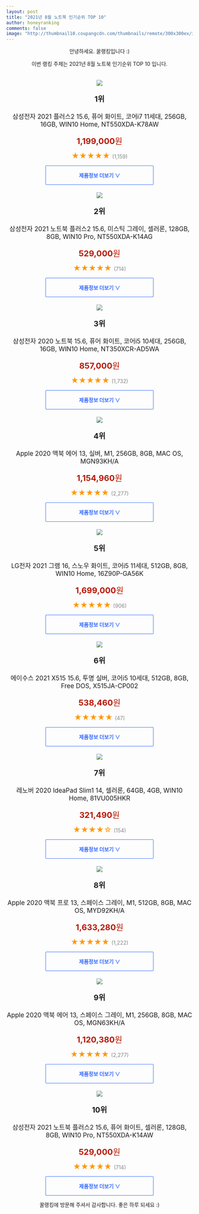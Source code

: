 ```yaml
--- 
layout: post 
title: "2021년 8월 노트북 인기순위 TOP 10" 
author: honeyranking 
comments: false 
image: "http://thumbnail10.coupangcdn.com/thumbnails/remote/300x300ex/image/retail/images/4409334918584-959c105a-d94d-4d6b-93a6-54256dc1f410.jpg" 
--- 
```

<p style="text-align: center;">안녕하세요. 꿀랭킹입니다 :)</p> <p style="text-align: center;">이번 랭킹 주제는 2021년 8월 노트북 인기순위 TOP 10 입니다.</p><center><img src="http://thumbnail10.coupangcdn.com/thumbnails/remote/300x300ex/image/retail/images/4409334918584-959c105a-d94d-4d6b-93a6-54256dc1f410.jpg" style="margin-top:20px" /></center> <p style="text-align: center; font-size: 20px"><b>1위</b></p> <p style="text-align: center; font-size: 17px">삼성전자 2021 플러스2 15.6, 퓨어 화이트, 코어i7 11세대, 256GB, 16GB, WIN10 Home, NT550XDA-K78AW</p> <p style="text-align: center;"><span style="color: #b61800; font-size: 22px;"><b>1,199,000</b>원</span></p> <p style="text-align: center;"><span style="color: #ff9600; font-size: 20px;">★★★★★ </span><span style="color: #878787;">(1,159)</span></p> <center><a href="https://coupa.ng/b5zZhC"> <div style="font-size: 14px; display: inline-block; padding: 15px 90px; color: #346aff; border-radius: 2px; border: 1px solid #346aff; cursor: pointer;"><b>제품정보 더보기 &or;</b></div> </a></center><center><img src="http://thumbnail7.coupangcdn.com/thumbnails/remote/300x300ex/image/retail/images/2021/03/26/11/5/7151bb2d-3de0-4419-b5f8-679e2fd8c980.jpg" style="margin-top:20px" /></center> <p style="text-align: center; font-size: 20px"><b>2위</b></p> <p style="text-align: center; font-size: 17px">삼성전자 2021 노트북 플러스2 15.6, 미스틱 그레이, 셀러론, 128GB, 8GB, WIN10 Pro, NT550XDA-K14AG</p> <p style="text-align: center;"><span style="color: #b61800; font-size: 22px;"><b>529,000</b>원</span></p> <p style="text-align: center;"><span style="color: #ff9600; font-size: 20px;">★★★★★ </span><span style="color: #878787;">(714)</span></p> <center><a href="https://coupa.ng/b5zZhF"> <div style="font-size: 14px; display: inline-block; padding: 15px 90px; color: #346aff; border-radius: 2px; border: 1px solid #346aff; cursor: pointer;"><b>제품정보 더보기 &or;</b></div> </a></center><center><img src="http://thumbnail7.coupangcdn.com/thumbnails/remote/300x300ex/image/rs_quotation_api/phjcttm1/03043834b9644042892873de1f28776a.jpg" style="margin-top:20px" /></center> <p style="text-align: center; font-size: 20px"><b>3위</b></p> <p style="text-align: center; font-size: 17px">삼성전자 2020 노트북 15.6, 퓨어 화이트, 코어i5 10세대, 256GB, 16GB, WIN10 Home, NT350XCR-AD5WA</p> <p style="text-align: center;"><span style="color: #b61800; font-size: 22px;"><b>857,000</b>원</span></p> <p style="text-align: center;"><span style="color: #ff9600; font-size: 20px;">★★★★★ </span><span style="color: #878787;">(1,732)</span></p> <center><a href="https://coupa.ng/b5zZhH"> <div style="font-size: 14px; display: inline-block; padding: 15px 90px; color: #346aff; border-radius: 2px; border: 1px solid #346aff; cursor: pointer;"><b>제품정보 더보기 &or;</b></div> </a></center><center><img src="http://thumbnail9.coupangcdn.com/thumbnails/remote/300x300ex/image/retail/images/399231611474184-c0639a93-533c-4ea0-a55c-c466d2bcec25.jpg" style="margin-top:20px" /></center> <p style="text-align: center; font-size: 20px"><b>4위</b></p> <p style="text-align: center; font-size: 17px">Apple 2020 맥북 에어 13, 실버, M1, 256GB, 8GB, MAC OS, MGN93KH/A</p> <p style="text-align: center;"><span style="color: #b61800; font-size: 22px;"><b>1,154,960</b>원</span></p> <p style="text-align: center;"><span style="color: #ff9600; font-size: 20px;">★★★★★ </span><span style="color: #878787;">(2,277)</span></p> <center><a href="https://coupa.ng/b5zZhL"> <div style="font-size: 14px; display: inline-block; padding: 15px 90px; color: #346aff; border-radius: 2px; border: 1px solid #346aff; cursor: pointer;"><b>제품정보 더보기 &or;</b></div> </a></center><center><img src="http://thumbnail10.coupangcdn.com/thumbnails/remote/300x300ex/image/retail/images/1057332807574600-bed81adc-b2bb-418f-bfc7-043fa5bedfe7.jpg" style="margin-top:20px" /></center> <p style="text-align: center; font-size: 20px"><b>5위</b></p> <p style="text-align: center; font-size: 17px">LG전자 2021 그램 16, 스노우 화이트, 코어i5 11세대, 512GB, 8GB, WIN10 Home, 16Z90P-GA56K</p> <p style="text-align: center;"><span style="color: #b61800; font-size: 22px;"><b>1,699,000</b>원</span></p> <p style="text-align: center;"><span style="color: #ff9600; font-size: 20px;">★★★★★ </span><span style="color: #878787;">(906)</span></p> <center><a href="https://coupa.ng/b5zZhO"> <div style="font-size: 14px; display: inline-block; padding: 15px 90px; color: #346aff; border-radius: 2px; border: 1px solid #346aff; cursor: pointer;"><b>제품정보 더보기 &or;</b></div> </a></center><center><img src="http://thumbnail6.coupangcdn.com/thumbnails/remote/300x300ex/image/retail/images/12888691817377-a155e538-0e5f-403c-8c22-cc921d4eb754.jpg" style="margin-top:20px" /></center> <p style="text-align: center; font-size: 20px"><b>6위</b></p> <p style="text-align: center; font-size: 17px">에이수스 2021 X515 15.6, 투명 실버, 코어i5 10세대, 512GB, 8GB, Free DOS, X515JA-CP002</p> <p style="text-align: center;"><span style="color: #b61800; font-size: 22px;"><b>538,460</b>원</span></p> <p style="text-align: center;"><span style="color: #ff9600; font-size: 20px;">★★★★★ </span><span style="color: #878787;">(47)</span></p> <center><a href="https://coupa.ng/b5zZhS"> <div style="font-size: 14px; display: inline-block; padding: 15px 90px; color: #346aff; border-radius: 2px; border: 1px solid #346aff; cursor: pointer;"><b>제품정보 더보기 &or;</b></div> </a></center><center><img src="http://thumbnail10.coupangcdn.com/thumbnails/remote/300x300ex/image/retail/images/959404320421293-273c1bd3-0b44-4667-a987-1b0fedf39c99.jpg" style="margin-top:20px" /></center> <p style="text-align: center; font-size: 20px"><b>7위</b></p> <p style="text-align: center; font-size: 17px">레노버 2020 IdeaPad Slim1 14, 셀러론, 64GB, 4GB, WIN10 Home, 81VU005HKR</p> <p style="text-align: center;"><span style="color: #b61800; font-size: 22px;"><b>321,490</b>원</span></p> <p style="text-align: center;"><span style="color: #ff9600; font-size: 20px;">★★★★☆ </span><span style="color: #878787;">(154)</span></p> <center><a href="https://coupa.ng/b5zZh1"> <div style="font-size: 14px; display: inline-block; padding: 15px 90px; color: #346aff; border-radius: 2px; border: 1px solid #346aff; cursor: pointer;"><b>제품정보 더보기 &or;</b></div> </a></center><center><img src="http://thumbnail6.coupangcdn.com/thumbnails/remote/300x300ex/image/retail/images/399536876469586-b95336a8-a3dc-411d-871e-472f55690a67.jpg" style="margin-top:20px" /></center> <p style="text-align: center; font-size: 20px"><b>8위</b></p> <p style="text-align: center; font-size: 17px">Apple 2020 맥북 프로 13, 스페이스 그레이, M1, 512GB, 8GB, MAC OS, MYD92KH/A</p> <p style="text-align: center;"><span style="color: #b61800; font-size: 22px;"><b>1,633,280</b>원</span></p> <p style="text-align: center;"><span style="color: #ff9600; font-size: 20px;">★★★★★ </span><span style="color: #878787;">(1,222)</span></p> <center><a href="https://coupa.ng/b5zZh7"> <div style="font-size: 14px; display: inline-block; padding: 15px 90px; color: #346aff; border-radius: 2px; border: 1px solid #346aff; cursor: pointer;"><b>제품정보 더보기 &or;</b></div> </a></center><center><img src="http://thumbnail6.coupangcdn.com/thumbnails/remote/300x300ex/image/retail/images/397296000467275-5a83a375-06a6-4c00-9e16-ffd2687b23c8.jpg" style="margin-top:20px" /></center> <p style="text-align: center; font-size: 20px"><b>9위</b></p> <p style="text-align: center; font-size: 17px">Apple 2020 맥북 에어 13, 스페이스 그레이, M1, 256GB, 8GB, MAC OS, MGN63KH/A</p> <p style="text-align: center;"><span style="color: #b61800; font-size: 22px;"><b>1,120,380</b>원</span></p> <p style="text-align: center;"><span style="color: #ff9600; font-size: 20px;">★★★★★ </span><span style="color: #878787;">(2,277)</span></p> <center><a href="https://coupa.ng/b5zZid"> <div style="font-size: 14px; display: inline-block; padding: 15px 90px; color: #346aff; border-radius: 2px; border: 1px solid #346aff; cursor: pointer;"><b>제품정보 더보기 &or;</b></div> </a></center><center><img src="http://thumbnail10.coupangcdn.com/thumbnails/remote/300x300ex/image/retail/images/2021/03/26/11/5/bb3778d7-602d-45b9-b592-a4b3aa998178.jpg" style="margin-top:20px" /></center> <p style="text-align: center; font-size: 20px"><b>10위</b></p> <p style="text-align: center; font-size: 17px">삼성전자 2021 노트북 플러스2 15.6, 퓨어 화이트, 셀러론, 128GB, 8GB, WIN10 Pro, NT550XDA-K14AW</p> <p style="text-align: center;"><span style="color: #b61800; font-size: 22px;"><b>529,000</b>원</span></p> <p style="text-align: center;"><span style="color: #ff9600; font-size: 20px;">★★★★★ </span><span style="color: #878787;">(714)</span></p> <center><a href="https://coupa.ng/b5zZii"> <div style="font-size: 14px; display: inline-block; padding: 15px 90px; color: #346aff; border-radius: 2px; border: 1px solid #346aff; cursor: pointer;"><b>제품정보 더보기 &or;</b></div> </a></center> <p style="text-align: center;">꿀랭킹에 방문해 주셔서 감사합니다. 좋은 하루 되세요 :)</p>
